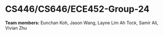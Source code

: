 # CS446/CS646/ECE452-Group-24
**Team members:** Eunchan Koh, Jason Wang, Layne Lim Ah Tock, Samir Ali, Vivian Zhu
